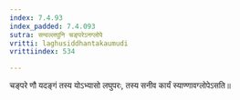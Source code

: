 ```yaml
---
index: 7.4.93
index_padded: 7.4.093
sutra: सन्वल्लघुनि चङ्परेऽनग्लोपे
vritti: laghusiddhantakaumudi
vrittiindex: 534

---
```

चङ्परे णौ यदङ्गं तस्य योऽभ्यासो लघुपरः, तस्य सनीव कार्यं स्याण्णावग्लोपेऽसति॥